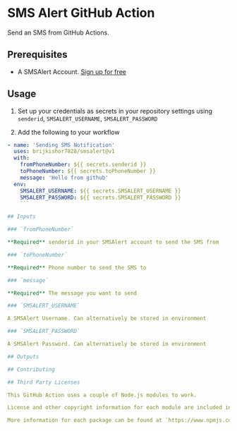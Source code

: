 # SMS Alert GitHub Action

Send an SMS from GitHub Actions.

## Prerequisites

- A SMSAlert Account. [Sign up for free](https://www.smsalert.co.in)

## Usage

1. Set up your credentials as secrets in your repository settings using `senderid`, `SMSALERT_USERNAME`, `SMSALERT_PASSWORD`

2. Add the following to your workflow

```yml
- name: 'Sending SMS Notification'
  uses: brijkishor7828/smsalert@v1
  with:
    fromPhoneNumber: ${{ secrets.senderid }}
    toPhoneNumber: ${{ secrets.toPhoneNumber }}
    message: 'Hello from github'
  env:
    SMSALERT_USERNAME: ${{ secrets.SMSALERT_USERNAME }}
    SMSALERT_PASSWORD: ${{ secrets.SMSALERT_PASSWORD }}
    ```

## Inputs

### `fromPhoneNumber`

**Required** senderid in your SMSAlert account to send the SMS from

### `toPhoneNumber`

**Required** Phone number to send the SMS to

### `message`

**Required** The message you want to send

### `SMSALERT_USERNAME`

A SMSAlert Username. Can alternatively be stored in environment

### `SMSALERT_PASSWORD`

A SMSAlert Password. Can alternatively be stored in environment

## Outputs

## Contributing

## Third Party Licenses

This GitHub Action uses a couple of Node.js modules to work.

License and other copyright information for each module are included in the release branch of each action version under `node_modules/{module}`.

More information for each package can be found at `https://www.npmjs.com/package/{package}`